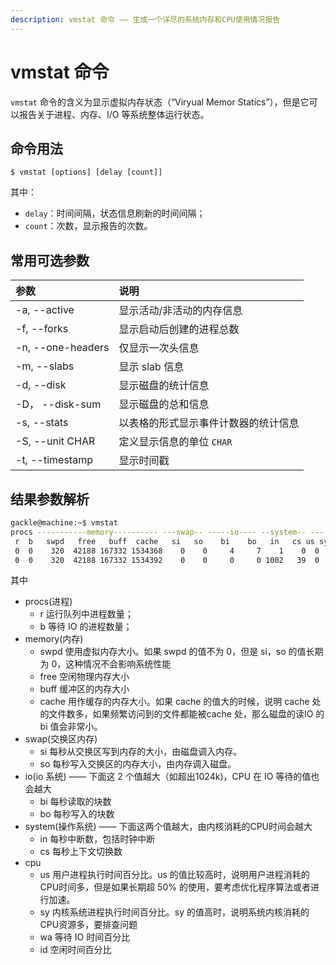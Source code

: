 ```yaml
---
description: vmstat 命令 —— 生成一个详尽的系统内存和CPU使用情况报告 
---
```


# vmstat 命令

`vmstat` 命令的含义为显示虚拟内存状态（“Viryual Memor Statics”），但是它可以报告关于进程、内存、I/O 等系统整体运行状态。

## 命令用法

``` shell
$ vmstat [options] [delay [count]]
```

其中：

- `delay`：时间间隔，状态信息刷新的时间间隔；
- `count`：次数，显示报告的次数。

## 常用可选参数

| 参数 | 说明 |
|:---|:---|
| -a, --active | 显示活动/非活动的内存信息 |
| -f, --forks | 显示启动后创建的进程总数 |
| -n, --one-headers | 仅显示一次头信息 |
| -m, --slabs | 显示 slab 信息 |
| -d, --disk | 显示磁盘的统计信息 |
| -D， --disk-sum | 显示磁盘的总和信息 |
| -s, --stats | 以表格的形式显示事件计数器的统计信息 |
| -S, --unit CHAR | 定义显示信息的单位 `CHAR` |
| -t, --timestamp | 显示时间戳 |

## 结果参数解析

``` bash
gackle@machine:~$ vmstat
procs -----------memory---------- ---swap-- -----io---- --system-- -----cpu------
 r  b   swpd   free   buff  cache   si   so    bi    bo   in   cs us sy id wa st
 0  0    320  42188 167332 1534368    0    0     4     7    1    0  0  0 99  0  0
 0  0    320  42188 167332 1534392    0    0     0     0 1002   39  0  0 100  0  0
```

其中

- procs(进程)
    - r 运行队列中进程数量；
    - b 等待 IO 的进程数量；
- memory(内存)
    - swpd 使用虚拟内存大小。如果 swpd 的值不为 0，但是 si，so 的值长期为 0，这种情况不会影响系统性能
    - free 空闲物理内存大小
    - buff 缓冲区的内存大小
    - cache 用作缓存的内存大小。如果 cache 的值大的时候，说明 cache 处的文件数多，如果频繁访问到的文件都能被cache 处，那么磁盘的读IO 的 bi 值会非常小。
- swap(交换区内存)
    - si 每秒从交换区写到内存的大小，由磁盘调入内存。
    - so 每秒写入交换区的内存大小，由内存调入磁盘。
- io(io 系统) —— 下面这 2 个值越大（如超出1024k)，CPU 在 IO 等待的值也会越大
    - bi 每秒读取的块数
    - bo 每秒写入的块数
- system(操作系统) —— 下面这两个值越大，由内核消耗的CPU时间会越大
    - in 每秒中断数，包括时钟中断
    - cs 每秒上下文切换数
- cpu
    - us 用户进程执行时间百分比。us 的值比较高时，说明用户进程消耗的CPU时间多，但是如果长期超 50% 的使用，要考虑优化程序算法或者进行加速。
    - sy 内核系统进程执行时间百分比。sy 的值高时，说明系统内核消耗的CPU资源多，要排查问题
    - wa 等待 IO 时间百分比
    - id 空闲时间百分比